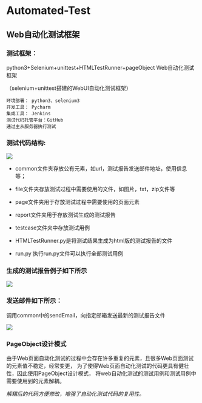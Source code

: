 # Automated-Test
## Web自动化测试框架

### 测试框架：
python3+Selenium+unittest+HTMLTestRunner+pageObject  Web自动化测试框架

（selenium+unittest搭建的WebUI自动化测试框架）

    环境部署： python3、selenium3 
    开发工具： Pycharm
    集成工具： Jenkins
    测试代码托管平台：GitHub
    通过主从服务器执行测试
    
### 测试代码结构:

![](https://raw.githubusercontent.com/linyuli861/Automated-Test/master/z-README-image/structure.png)

* common文件夹存放公有元素，如url，测试报告发送邮件地址，使用信息等；

* file文件夹存放测试过程中需要使用的文件，如图片，txt，zip文件等

* page文件夹用于存放测试过程中需要使用的页面元素

* report文件夹用于存放测试生成的测试报告

* testcase文件夹中存放测试用例

* HTMLTestRunner.py是将测试结果生成为html版的测试报告的文件

* run.py 执行run.py文件可以执行全部测试用例

### 生成的测试报告例子如下所示

![](https://raw.githubusercontent.com/linyuli861/Automated-Test/master/z-README-image/report.png)

### 发送邮件如下所示：
调用common中的sendEmail，向指定邮箱发送最新的测试报告文件

![](https://raw.githubusercontent.com/linyuli861/Automated-Test/master/z-README-image/email.jpg)

### PageObject设计模式
由于Web页面自动化测试的过程中会存在许多重复的元素，且很多Web页面测试的元素值不稳定，经常变更，
为了使得Web页面自动化测试的代码更具有健壮性，因此使用PageObject设计模式，
将web自动化测试的测试用例和测试用例中需要使用到的元素解耦。

*解耦后的代码方便修改，增强了自动化测试代码的复用性。*

 
 







